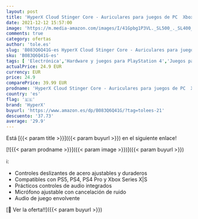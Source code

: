 ```yaml
---
layout: post
title: 'HyperX Cloud Stinger Core - Auriculares para juegos de PC  Xbox One  PlayStation 4 y Nintendo Switch  con cable y micrófono  ligeros con diseño para su colocación sobre la oreja  Negro'
date: 2021-12-12 15:57:00
image: 'https://m.media-amazon.com/images/I/41Gpbg1P3VL._SL500_._SL400_.jpg'
comments: true
category: ofertas
author: 'tole.es'
slug: 'B083Q6Q41G-es HyperX Cloud Stinger Core - Auriculares para juegos de PC...'
sku: 'B083Q6Q41G-es'
tags: [ 'Electrónica','Hardware y juegos para PlayStation 4','Juegos para PlayStation 4','Videojuegos','hyperx','nintendo','playstation','xbox', ]
actualPrice: 24.9 EUR
currency: EUR
price: 24.9
comparePrice: 39.99 EUR
prodname: 'HyperX Cloud Stinger Core - Auriculares para juegos de PC  Xbox One  PlayStation 4 y Nintendo Switch  con cable y micrófono  ligeros con diseño para su colocación sobre la oreja  Negro'
country: 'es'
flag: '🇪🇸'
brand: 'HyperX'
buyurl: 'https://www.amazon.es/dp/B083Q6Q41G/?tag=tolees-21'
descuento: '37.73'
average: '29.9'
---
```


Está [{{< param title >}}]({{< param buyurl >}}) en el siguiente enlace!

[![{{< param prodname >}}]({{< param image >}})]({{< param buyurl >}})

ℹ️:

- Controles deslizantes de acero ajustables y duraderos
- Compatibles con PS5, PS4, PS4 Pro y Xbox Series X|S
- Prácticos controles de audio integrados
- Micrófono ajustable con cancelación de ruido
- Audio de juego envolvente

[🛒 Ver la oferta!!]({{< param buyurl >}})
